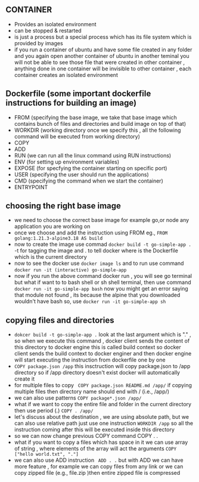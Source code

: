 ## CONTAINER 
- Provides an isolated environment
- can be stopped & restarted
- is just a process but a special process which has its file system which is provided by images
- if you run a container of ubuntu and have some file created in any folder and you again open another container of ubuntu in another teminal you will not be able to see those file that were created in other container , anything done in one container will be invisible to other container , each container creates an isolated environment

## Dockerfile (some important dockerfile instructions for building an image)
- FROM (specifying the base image, we take that base image which contains bunch of files and directories and build image on top of that)
- WORKDIR (working directory once we specify this , all the following command will be executed from working directory)
- COPY
- ADD
- RUN (we can run all the linux command using RUN instructions)
- ENV (for setting up environment variables)
- EXPOSE (for specfying the container starting on specific port)
- USER (specifying the user should run the applications)
- CMD (specifying the command when we start the container)
- ENTRYPOINT


## choosing the right base image
- we need to choose the correct base image for example go,or node any application you are working on
- once we choose and add the instruction using FROM eg., ```FROM golang:1.21.3-alpine3.18 AS build```
- now to create the image use commad ```docker build -t go-simple-app .``` -t for tagging the image and . to tell docker where is the Dockerfile which is the current directory
- now to see the docker use ```docker image ls``` and to run use command ```docker run -it (interactive) go-simple-app```
- now if you run the above command docker run , you will see go terminal but what if want to to bash shell or sh shell terminal, then use command ```docker run -it go-simple-app bash``` now you might get an error saying that module not found , its because the alpine that you downloaded wouldn't have bash so, use ```docker run -it go-simple-app sh```


## copying files and directories 
- ``` dokcer build -t go-simple-app . ``` look at the last argument which is "." , so when we execute this command , docker client sends the content of this directory to docker engine this is called build context so docker client sends the build context to docker enginer and then docker engine will start executing the instruction from dockerfile one by one
- ``` COPY package.json /app ``` this insctruction will copy package.json to /app directory so if /app directory doesn't exist docker will automatically create it
- for multiple files to copy ```  COPY package.json README.md /app/ ``` if copying multiple files then directory name should end with / (i.e., /app/)
- we can also use patterns ``` COPY package*.json /app/ ```
- what if we want to copy the entire file and folder in the current directory then use period (.) ```COPY . /app/```
- let's discuss about the destination , we are using absolute path, but we can also use relative path just use one instruction ```WORKDIR /app``` so all the instruction coming after this will be executed inside this directory
- so we can now change previous COPY command COPY . .
- what if you want to copy a files which  has space in it we can use array of string , where elements of the array will act the arguments ```COPY ["hello world.txt", "."]```
- we can also use ADD instruction ``` ADD . .``` but with ADD we can have more feature , for example we can copy files from any link or we can copy zipped file (e.g., file.zip )then entire zipped file is compressed
  
